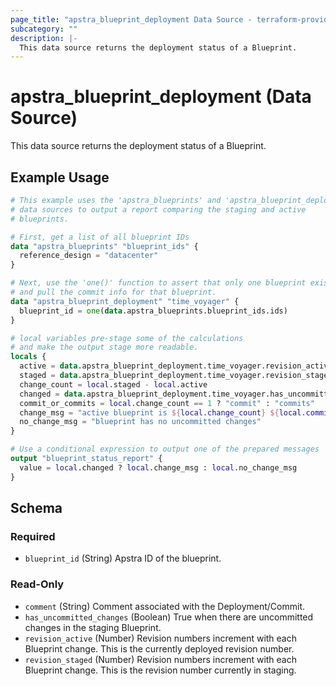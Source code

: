 ```yaml
---
page_title: "apstra_blueprint_deployment Data Source - terraform-provider-apstra"
subcategory: ""
description: |-
  This data source returns the deployment status of a Blueprint.
---
```


# apstra_blueprint_deployment (Data Source)

This data source returns the deployment status of a Blueprint.

## Example Usage

```terraform
# This example uses the 'apstra_blueprints' and 'apstra_blueprint_deployment'
# data sources to output a report comparing the staging and active
# blueprints.

# First, get a list of all blueprint IDs
data "apstra_blueprints" "blueprint_ids" {
  reference_design = "datacenter"
}

# Next, use the 'one()' function to assert that only one blueprint exists,
# and pull the commit info for that blueprint.
data "apstra_blueprint_deployment" "time_voyager" {
  blueprint_id = one(data.apstra_blueprints.blueprint_ids.ids)
}

# local variables pre-stage some of the calculations
# and make the output stage more readable.
locals {
  active = data.apstra_blueprint_deployment.time_voyager.revision_active
  staged = data.apstra_blueprint_deployment.time_voyager.revision_staged
  change_count = local.staged - local.active
  changed = data.apstra_blueprint_deployment.time_voyager.has_uncommitted_changes
  commit_or_commits = local.change_count == 1 ? "commit" : "commits"
  change_msg = "active blueprint is ${local.change_count} ${local.commit_or_commits} behind the staging blueprint"
  no_change_msg = "blueprint has no uncommitted changes"
}

# Use a conditional expression to output one of the prepared messages
output "blueprint_status_report" {
  value = local.changed ? local.change_msg : local.no_change_msg
}
```

<!-- schema generated by tfplugindocs -->
## Schema

### Required

- `blueprint_id` (String) Apstra ID of the blueprint.

### Read-Only

- `comment` (String) Comment associated with the Deployment/Commit.
- `has_uncommitted_changes` (Boolean) True when there are uncommitted changes in the staging Blueprint.
- `revision_active` (Number) Revision numbers increment with each Blueprint change. This is the currently deployed revision number.
- `revision_staged` (Number) Revision numbers increment with each Blueprint change. This is the revision number currently in staging.
